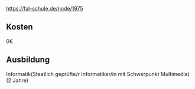 https://fal-schule.de/node/1975
## Kosten
0€
## Ausbildung
Informatik(Staatlich geprüfte/r Informatiker/in mit Schwerpunkt Multimedia)(2 Jahre)